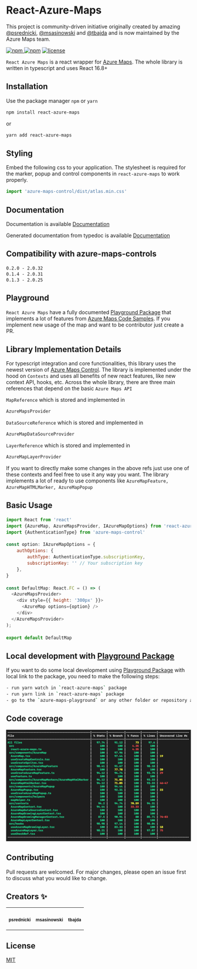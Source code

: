 # React-Azure-Maps

This project is community-driven initiative originally created by amazing [@psrednicki](https://github.com/psrednicki), [@msasinowski](https://github.com/msasinowski) and [@tbajda](https://github.com/tbajda) and is now maintained by the Azure Maps team.

[![npm](https://img.shields.io/npm/v/react-azure-maps.svg) ![npm](https://img.shields.io/npm/dm/react-azure-maps.svg)](https://www.npmjs.com/package/react-azure-maps) [![license](https://img.shields.io/npm/l/react-azure-maps.svg)](https://github.com/Azure/react-azure-maps/blob/master/LICENSE)

`React Azure Maps` is a react wrapper for [Azure Maps](https://azure.microsoft.com/pl-pl/services/azure-maps/). The whole library is written in typescript and uses React 16.8+

## Installation

Use the package manager `npm` or `yarn`

```bash
npm install react-azure-maps
```

or

```bash
yarn add react-azure-maps
```

## Styling
Embed the following css to your application. The stylesheet is required for the marker, popup and control components in `react-azure-maps` to work properly.
```javascript
import 'azure-maps-control/dist/atlas.min.css'
```

## Documentation

Documentation is available [Documentation](https://react-azure-maps.now.sh)

Generated documentation from typedoc is available [Documentation](https://azure.github.io/react-azure-maps/)

## Compatibility with azure-maps-controls

```
0.2.0 - 2.0.32
0.1.4 - 2.0.31
0.1.3 - 2.0.25
```

## Playground

`React Azure Maps` have a fully documented [Playground Package](https://github.com/Azure/react-azure-maps-playground) that implements a lot of features from [Azure Maps Code Samples](https://azuremapscodesamples.azurewebsites.net/). If you implement new usage of the map and want to be contributor just create a PR.

## Library Implementation Details

For typescript integration and core functionalities, this library uses the newest version of [Azure Maps Control](https://www.npmjs.com/package/azure-maps-control).
The library is implemented under the hood on `Contexts` and uses all benefits of new react features, like new context API, hooks, etc. Across the whole library, there are three main references that depend on the basic `Azure Maps API`

`MapReference` which is stored and implemented in

```javascript
AzureMapsProvider
```

`DataSourceReference` which is stored and implemented in

```javascript
AzureMapDataSourceProvider
```

`LayerReference` which is stored and implemented in

```javascript
AzureMapLayerProvider
```

If you want to directly make some changes in the above refs just use one of these contexts and feel free to use it any way you want.
The library implements a lot of ready to use components like `AzureMapFeature, AzureMapHTMLMarker, AzureMapPopup`

## Basic Usage

```javascript
import React from 'react'
import {AzureMap, AzureMapsProvider, IAzureMapOptions} from 'react-azure-maps'
import {AuthenticationType} from 'azure-maps-control'

const option: IAzureMapOptions = {
    authOptions: {
        authType: AuthenticationType.subscriptionKey,
        subscriptionKey: '' // Your subscription key
    },
}

const DefaultMap: React.FC = () => (
  <AzureMapsProvider>
    <div style={{ height: '300px' }}>
      <AzureMap options={option} />
    </div>
  </AzureMapsProvider>
);

export default DefaultMap
```

## Local development with [Playground Package](https://github.com/Azure/react-azure-maps-playground)

If you want to do some local development using [Playground Package](https://github.com/Azure/react-azure-maps-playground) with local link to the package, you need to make the following steps:

```bash
- run yarn watch in `react-azure-maps` package
- run yarn link in `react-azure-maps` package
- go to the `azure-maps-playground` or any other folder or repository and run `yarn link "react-azure-maps"`
```

## Code coverage

![Alt text](assets/coverage.png?raw=true 'Coverage')

## Contributing

Pull requests are welcomed. For major changes, please open an issue first to discuss what you would like to change.

## Creators ✨

<!-- CREATORS:START - Do not remove or modify this section -->
<!-- prettier-ignore-start -->
<!-- markdownlint-disable -->
<table>
  <tr>
    <td style="text-align: center; vertical-align: middle;">
      <a href="https://github.com/psrednicki"
        ><img
          src="https://avatars2.githubusercontent.com/u/41010528?v=4"
          width="100px;"
          alt=""
        /><br /><sub><b>psrednicki</b></sub></a
      ><br />
    <div>
      <a
        href="https://pl.linkedin.com/in/patryk-%C5%9Brednicki-718204187/"
        title="LinkedIn"
        style="text-align:center"
        ><img
          src="https://cdn-icons-png.flaticon.com/512/174/174857.png"
          width="24px;"
          alt=""
      /></a>
    </div>
    </td>
    <td style="text-align: center; vertical-align: middle;">
      <a href="https://github.com/msasinowski"
        ><img
          src="https://avatars2.githubusercontent.com/u/38035075?v=4"
          width="100px;"
          alt=""
        /><br /><sub><b>msasinowski</b></sub></a
      >
    <div>
      <a
        href="https://www.linkedin.com/in/maciej-sasinowski-92076815a/"
        title="LinkedIn"
        style="text-align:center"
        ><img
          src="https://cdn-icons-png.flaticon.com/512/174/174857.png"
          width="24px;"
          alt=""
      /></a>
    </div>
    </td>
    <td style="text-align: center; vertical-align: middle;">
      <a href="https://github.com/tbajda"
        ><img
          src="https://avatars2.githubusercontent.com/u/27700326?v=4"
          width="100px;"
          alt=""
        /><br /><sub><b>tbajda</b></sub></a
      >
    <div>
      <a
        href="https://www.linkedin.com/in/tomasz-bajda-ab4468165/"
        title="LinkedIn"
        ><img
          src="https://cdn-icons-png.flaticon.com/512/174/174857.png"
          width="24px;"
          alt=""
      /></a>
    </div>
    </td>
  </tr>
</table>

<!-- markdownlint-enable -->
<!-- prettier-ignore-end -->

<!-- CREATORS:END -->


## License

[MIT](https://choosealicense.com/licenses/mit/)
